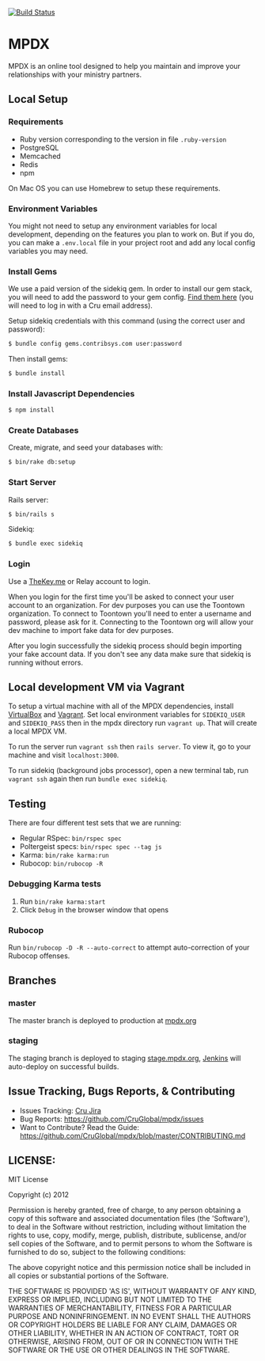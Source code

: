 [![Build Status](https://travis-ci.org/CruGlobal/mpdx.png?branch=master)](https://travis-ci.org/CruGlobal/mpdx)

MPDX
====

MPDX is an online tool designed to help you maintain and improve your relationships with your ministry partners.

## Local Setup

### Requirements

* Ruby version corresponding to the version in file `.ruby-version`
* PostgreSQL
* Memcached
* Redis
* npm

On Mac OS you can use Homebrew to setup these requirements.

### Environment Variables

You might not need to setup any environment variables for local development, depending on the features you plan to work on. But if you do, you can make a `.env.local` file in your project root and add any local config variables you may need.

### Install Gems

We use a paid version of the sidekiq gem. In order to install our gem stack,
you will need to add the password to your gem config.
[Find them here](https://docs.google.com/a/cru.org/document/d/17RZH6MbGxtsrS3kLdOQlnXUFlg_q7fJoh1AfLwZBFz4)
(you will need to log in with a Cru email address).

Setup sidekiq credentials with this command (using the correct user and password):
```bash
$ bundle config gems.contribsys.com user:password
```

Then install gems:
```bash
$ bundle install
```

### Install Javascript Dependencies

```bash
$ npm install
```

### Create Databases

Create, migrate, and seed your databases with:

```bash
$ bin/rake db:setup
```

### Start Server

Rails server:
```bash
$ bin/rails s
```

Sidekiq:
```bash
$ bundle exec sidekiq
```

### Login

Use a [TheKey.me](http://thekey.me/) or Relay account to login.

When you login for the first time you'll be asked to connect your user account to an organization. For dev purposes you can use the Toontown organization. To connect to Toontown you'll need to enter a username and password, please ask for it. Connecting to the Toontown org will allow your dev machine to import fake data for dev purposes.

After you login successfully the sidekiq process should begin importing your fake account data. If you don't see any data make sure that sidekiq is running without errors.


## Local development VM via Vagrant

To setup a virtual machine with all of the MPDX dependencies, install
[VirtualBox](https://www.virtualbox.org/) and [Vagrant](https://www.vagrantup.com/). Set local environment variables for `SIDEKIQ_USER` and `SIDEKIQ_PASS` then in the mpdx directory run `vagrant up`. That will create a local MPDX VM.

To run the server run `vagrant ssh` then `rails server`. To view it, go to your machine and visit `localhost:3000`.

To run sidekiq (background jobs processor), open a new terminal tab, run `vagrant ssh` again then run `bundle exec sidekiq`.


## Testing

There are four different test sets that we are running:

- Regular RSpec: `bin/rspec spec`
- Poltergeist specs: `bin/rspec spec --tag js`
- Karma: `bin/rake karma:run`
- Rubocop: `bin/rubocop -R`

### Debugging Karma tests

1. Run `bin/rake karma:start`
2. Click `Debug` in the browser window that opens

### Rubocop

Run `bin/rubocop -D -R --auto-correct` to attempt auto-correction of your Rubocop offenses.


## Branches

### master

The master branch is deployed to production at [mpdx.org](https://mpdx.org/)

### staging

The staging branch is deployed to staging [stage.mpdx.org](https://stage.mpdx.org/), [Jenkins](http://jenkins.uscm.org/) will auto-deploy on successful builds.


## Issue Tracking, Bugs Reports, & Contributing

* Issues Tracking: [Cru Jira](https://jira.cru.org)
* Bug Reports: https://github.com/CruGlobal/mpdx/issues
* Want to Contribute? Read the Guide: https://github.com/CruGlobal/mpdx/blob/master/CONTRIBUTING.md


## LICENSE:

MIT License

Copyright (c) 2012

Permission is hereby granted, free of charge, to any person obtaining
a copy of this software and associated documentation files (the
'Software'), to deal in the Software without restriction, including
without limitation the rights to use, copy, modify, merge, publish,
distribute, sublicense, and/or sell copies of the Software, and to
permit persons to whom the Software is furnished to do so, subject to
the following conditions:

The above copyright notice and this permission notice shall be
included in all copies or substantial portions of the Software.

THE SOFTWARE IS PROVIDED 'AS IS', WITHOUT WARRANTY OF ANY KIND,
EXPRESS OR IMPLIED, INCLUDING BUT NOT LIMITED TO THE WARRANTIES OF
MERCHANTABILITY, FITNESS FOR A PARTICULAR PURPOSE AND NONINFRINGEMENT.
IN NO EVENT SHALL THE AUTHORS OR COPYRIGHT HOLDERS BE LIABLE FOR ANY
CLAIM, DAMAGES OR OTHER LIABILITY, WHETHER IN AN ACTION OF CONTRACT,
TORT OR OTHERWISE, ARISING FROM, OUT OF OR IN CONNECTION WITH THE
SOFTWARE OR THE USE OR OTHER DEALINGS IN THE SOFTWARE.
